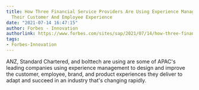 ```yaml
---
title: How Three Financial Service Providers Are Using Experience Management To Improve
  Their Customer And Employee Experience
date: "2021-07-14 16:47:15"
author: Forbes - Innovation
authorlink: https://www.forbes.com/sites/sap/2021/07/14/how-three-financial-service-providers-are-using-experience-management-to-improve-their-customer-and-employee-experience/
tags:
- Forbes-Innovation
---
```

ANZ, Standard Chartered, and bolttech are using are some of APAC's leading companies using experience management to design and improve the customer, employee, brand, and product experiences they deliver to adapt and succeed in an industry that's changing rapidly.